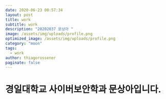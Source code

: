 ```yaml
---
date: 2020-06-23 00:57:34
layout: post
title: work
subtitle: work
description: "20202037 문상아 "
image: /assets/img/uploads/profile.png
optimized_image: /assets/img/uploads/profile.png
category: "moon"
tags:
  - work
author: thiagorossener
paginate: false
---
```

# 경일대학교 사이버보안학과 문상아입니다.
